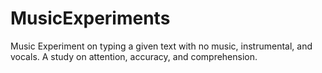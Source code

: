# MusicExperiments
Music Experiment on typing a given text with no music, instrumental, and vocals. A study on attention, accuracy, and comprehension.
